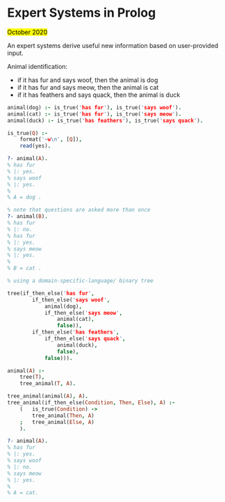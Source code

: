 # Expert Systems in Prolog

<mark>October 2020</mark>

An expert systems derive useful new information based on user-provided input.

Animal identification:
    
- if it has fur and says woof, then the animal is dog
- if it has fur and says meow, then the animal is cat
- if it has feathers and says quack, then the animal is duck

```prolog
animal(dog) :- is_true('has fur'), is_true('says woof').
animal(cat) :- is_true('has fur'), is_true('says meow').
animal(duck) :- is_true('has feathers'), is_true('says quack').

is_true(Q) :-
    format('~w\n', [Q]),
    read(yes).

?- animal(A).
% has fur
% |: yes.
% says woof
% |: yes.
% 
% A = dog .

% note that questions are asked more than once
?- animal(B).
% has fur
% |: no.
% has fur
% |: yes.
% says meow
% |: yes.
% 
% B = cat .
```

```prolog
% using a domain-specific-language/ binary tree

tree(if_then_else('has fur',
        if_then_else('says woof',
            animal(dog),
            if_then_else('says meow',
                animal(cat),
                false)),
        if_then_else('has feathers',
            if_then_else('says quack',
                animal(duck),
                false),
            false))).

animal(A) :-
    tree(T),
    tree_animal(T, A).

tree_animal(animal(A), A).
tree_animal(if_then_else(Condition, Then, Else), A) :-
    (   is_true(Condition) ->
        tree_animal(Then, A)
    ;   tree_animal(Else, A)
    ).

?- animal(A).
% has fur
% |: yes.
% says woof
% |: no.
% says meow
% |: yes.
%
% A = cat.
```